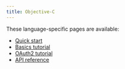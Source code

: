 ```yaml
---
title: Objective-C
---
```


These language-specific pages are available:

- [Quick start](quickstart)
- [Basics tutorial](basics)
- [OAuth2 tutorial](oauth2)
- [API reference](api/grpc/objc)
